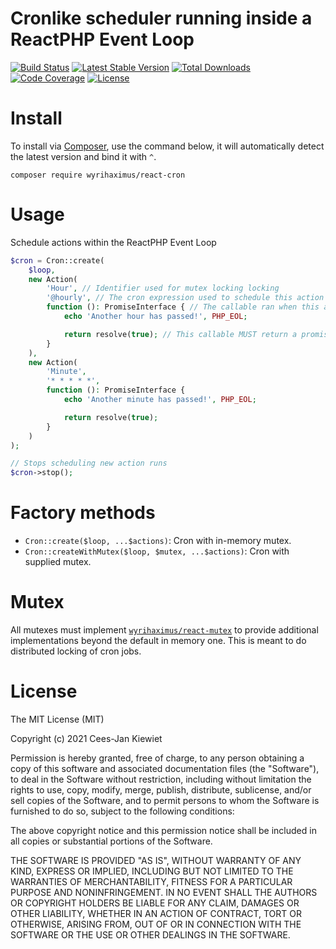 # Cronlike scheduler running inside a ReactPHP Event Loop

[![Build Status](https://travis-ci.com/WyriHaximus/reactphp-cron.svg?branch=master)](https://travis-ci.com/WyriHaximus/reactphp-cron)
[![Latest Stable Version](https://poser.pugx.org/WyriHaximus/react-cron/v/stable.png)](https://packagist.org/packages/WyriHaximus/react-cron)
[![Total Downloads](https://poser.pugx.org/WyriHaximus/react-cron/downloads.png)](https://packagist.org/packages/WyriHaximus/react-cron)
[![Code Coverage](https://scrutinizer-ci.com/g/WyriHaximus/reactphp-cron/badges/coverage.png?b=master)](https://scrutinizer-ci.com/g/WyriHaximus/reactphp-cron/?branch=master)
[![License](https://poser.pugx.org/WyriHaximus/react-cron/license.png)](https://packagist.org/packages/WyriHaximus/react-cron)

# Install

To install via [Composer](http://getcomposer.org/), use the command below, it will automatically detect the latest version and bind it with `^`.

```
composer require wyrihaximus/react-cron
```

# Usage

Schedule actions within the ReactPHP Event Loop

```php
$cron = Cron::create(
    $loop,
    new Action(
        'Hour', // Identifier used for mutex locking locking
        '@hourly', // The cron expression used to schedule this action
        function (): PromiseInterface { // The callable ran when this action is due according to it's schedule
            echo 'Another hour has passed!', PHP_EOL;

            return resolve(true); // This callable MUST return a promise, which is used for releasing the mutex lock
        }
    ),
    new Action(
        'Minute',
        '* * * * *',
        function (): PromiseInterface {
            echo 'Another minute has passed!', PHP_EOL;

            return resolve(true);
        }
    )
);

// Stops scheduling new action runs
$cron->stop();
```

# Factory methods

* `Cron::create($loop, ...$actions)`: Cron with in-memory mutex.
* `Cron::createWithMutex($loop, $mutex, ...$actions)`: Cron with supplied mutex.

# Mutex

All mutexes must implement [`wyrihaximus/react-mutex`](https://packagist.org/packages/wyrihaximus/react-mutex) to provide
additional implementations beyond the default in memory one. This is meant to do distributed locking of cron jobs.

# License

The MIT License (MIT)

Copyright (c) 2021 Cees-Jan Kiewiet

Permission is hereby granted, free of charge, to any person obtaining a copy
of this software and associated documentation files (the "Software"), to deal
in the Software without restriction, including without limitation the rights
to use, copy, modify, merge, publish, distribute, sublicense, and/or sell
copies of the Software, and to permit persons to whom the Software is
furnished to do so, subject to the following conditions:

The above copyright notice and this permission notice shall be included in all
copies or substantial portions of the Software.

THE SOFTWARE IS PROVIDED "AS IS", WITHOUT WARRANTY OF ANY KIND, EXPRESS OR
IMPLIED, INCLUDING BUT NOT LIMITED TO THE WARRANTIES OF MERCHANTABILITY,
FITNESS FOR A PARTICULAR PURPOSE AND NONINFRINGEMENT. IN NO EVENT SHALL THE
AUTHORS OR COPYRIGHT HOLDERS BE LIABLE FOR ANY CLAIM, DAMAGES OR OTHER
LIABILITY, WHETHER IN AN ACTION OF CONTRACT, TORT OR OTHERWISE, ARISING FROM,
OUT OF OR IN CONNECTION WITH THE SOFTWARE OR THE USE OR OTHER DEALINGS IN THE
SOFTWARE.
